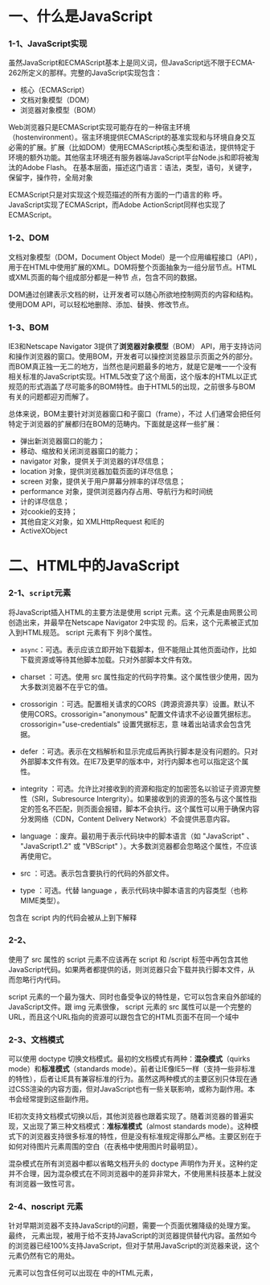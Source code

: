 # 一、什么是JavaScript
### 1-1、JavaScript实现
虽然JavaScript和ECMAScript基本上是同义词，但JavaScript远不限于ECMA-262所定义的那样。完整的JavaScript实现包含：
-  核心（ECMAScript）
-  文档对象模型（DOM）
-  浏览器对象模型（BOM）

Web浏览器只是ECMAScript实现可能存在的一种宿主环境（hostenvironment）。宿主环境提供ECMAScript的基准实现和与环境自身交互必需的扩展。扩展（比如DOM）使用ECMAScript核心类型和语法，提供特定于环境的额外功能。其他宿主环境还有服务器端JavaScript平台Node.js和即将被淘汰的Adobe Flash。
在基本层面，描述这门语言：语法，类型，语句，关键字，保留字，操作符，全局对象

ECMAScript只是对实现这个规范描述的所有方面的一门语言的称
呼。JavaScript实现了ECMAScript，而Adobe ActionScript同样也实现了
ECMAScript。

### 1-2、DOM
文档对象模型（DOM，Document Object Model）是一个应用编程接口（API），用于在HTML中使用扩展的XML。DOM将整个页面抽象为一组分层节点。HTML或XML页面的每个组成部分都是一种节
点，包含不同的数据。

DOM通过创建表示文档的树，让开发者可以随心所欲地控制网页的内容和结构。使用DOM API，可以轻松地删除、添加、替换、修改节点。

### 1-3、BOM
IE3和Netscape Navigator 3提供了**浏览器对象模型**（BOM） API，用于支持访问和操作浏览器的窗口。使用BOM，开发者可以操控浏览器显示页面之外的部分。而BOM真正独一无二的地方，当然也是问题最多的地方，就是它是唯一一个没有相关标准的JavaScript实现。HTML5改变了这个局面，这个版本的HTML以正式规范的形式涵盖了尽可能多的BOM特性。由于HTML5的出现，之前很多与BOM有关的问题都迎刃而解了。

总体来说，BOM主要针对浏览器窗口和子窗口（frame），不过
人们通常会把任何特定于浏览器的扩展都归在BOM的范畴内。下面就是这样一些扩展：

 - 弹出新浏览器窗口的能力；
 - 移动、缩放和关闭浏览器窗口的能力；
 - navigator 对象，提供关于浏览器的详尽信息；
 - location 对象，提供浏览器加载页面的详尽信息；
 - screen 对象，提供关于用户屏幕分辨率的详尽信息；
 - performance 对象，提供浏览器内存占用、导航行为和时间统
 - 计的详尽信息；
 - 对cookie的支持；
 - 其他自定义对象，如 XMLHttpRequest 和IE的
 - ActiveXObject 


# 二、HTML中的JavaScript
### 2-1、`` script ``元素
将JavaScript插入HTML的主要方法是使用  script  元素。这
个元素是由网景公司创造出来，并最早在Netscape Navigator 2中实现
的。后来，这个元素被正式加入到HTML规范。  script  元素有下
列8个属性。

- ``async``：可选。表示应该立即开始下载脚本，但不能阻止其他页面动作，比如下载资源或等待其他脚本加载。只对外部脚本文件有效。
  
 - charset ：可选。使用 src 属性指定的代码字符集。这个属性很少使用，因为大多数浏览器不在乎它的值。

 - crossorigin ：可选。配置相关请求的CORS（跨源资源共享）设置。默认不使用CORS。crossorigin="anonymous" 配置文件请求不必设置凭据标志。 crossorigin="use-credentials" 设置凭据标志，意
味着出站请求会包含凭据。

 - defer ：可选。表示在文档解析和显示完成后再执行脚本是没有问题的。只对外部脚本文件有效。在IE7及更早的版本中，对行内脚本也可以指定这个属性。

 - integrity ：可选。允许比对接收到的资源和指定的加密签名以验证子资源完整性（SRI，Subresource Intergrity）。如果接收到的资源的签名与这个属性指定的签名不匹配，则页面会报错，脚本不会执行。这个属性可以用于确保内容分发网络（CDN，Content Delivery Network）不会提供恶意内容。

 - language ：废弃。最初用于表示代码块中的脚本语言（如 "JavaScript" 、 "JavaScript1.2" 或 "VBScript" ）。大多数浏览器都会忽略这个属性，不应该再使用它。

 - src ：可选。表示包含要执行的代码的外部文件。

 - type ：可选。代替 language ，表示代码块中脚本语言的内容类型（也称MIME类型）。

包含在 script 内的代码会被从上到下解释

### 2-2、
使用了 src 属性的  script  元素不应该再在 script  和  /script  标签中再包含其他JavaScript代码。如果两者都提供的话，则浏览器只会下载并执行脚本文件，从而忽略行内代码。

 script  元素的一个最为强大、同时也备受争议的特性是，它可以包含来自外部域的JavaScript文件。跟  img  元素很像， script  元素的 src 属性可以是一个完整的URL，而且这个URL指向的资源可以跟包含它的HTML页面不在同一个域中


### 2-3、文档模式
可以使用 doctype 切换文档模式。最初的文档模式有两种：**混杂模式**（quirks mode）和**标准模式**（standards mode）。前者让IE像IE5一样（支持一些非标准的特性），后者让IE具有兼容标准的行为。虽然这两种模式的主要区别只体现在通过CSS渲染的内容方面，但对JavaScript也有一些关联影响，或称为副作用。本书会经常提到这些副作用。

IE初次支持文档模式切换以后，其他浏览器也跟着实现了。随着浏览器的普遍实现，又出现了第三种文档模式：**准标准模式**（almost
standards mode）。这种模式下的浏览器支持很多标准的特性，但是没有标准规定得那么严格。主要区别在于如何对待图片元素周围的空白（在表格中使用图片时最明显）。

混杂模式在所有浏览器中都以省略文档开头的 doctype 声明作为开关。这种约定并不合理，因为混杂模式在不同浏览器中的差异非常大，不使用黑科技基本上就没有浏览器一致性可言。


### 2-4、noscript 元素
针对早期浏览器不支持JavaScript的问题，需要一个页面优雅降级的处理方案。最终， <noscript> 元素出现，被用于给不支持JavaScript的浏览器提供替代内容。虽然如今的浏览器已经100%支持JavaScript，但对于禁用JavaScript的浏览器来说，这个元素仍然有它的用处。

<noscript> 元素可以包含任何可以出现在 <body> 中的HTML元素， <script> 除外。在下列两种情况中，浏览器将显示包含在 <noscript> 中的内容：7
1. 浏览器不支持脚本
2. 浏览器对脚本的支持被关闭 


# 三、语法基础
### 3-1、语法基础
首先要知道的是，ECMAScript中一切都区分大小写。无论是变量、函数名还是操作符，都区分大小写。换句话说，变量 test 和变量 Test 是两个不同的变量。类似地， typeof 不能作为函数名，因为它是一个关键字（后面会介绍）。但 Typeof 是一个完全有效的函数名。



### 3-2、标识符

所谓标识符，就是变量、函数、属性或函数参数的名称。标识符可以由一或多个下列字符组成：
 - 第一个字符必须是一个字母、下划线（ _ ）或美元符号（ $ ）；
 - 剩下的其他字符可以是字母、下划线、美元符号或数字。

标识符中的字母可以是扩展ASCII（Extended ASCII）中的字母，也可以是Unicode的字母字符，如À和Æ（但不推荐使用）。

按照惯例，ECMAScript标识符使用驼峰大小写形式，即第一个单词的首字母小写，后面每个单词的首字母大写


### 3-3、严格模式
ECMAScript 5增加了严格模式（strict mode）的概念。严格模式是一种不同的JavaScript解析和执行模型，ECMAScript 3的一些不规范写法在这种模式下会被处理，对于不安全的活动将抛出错误




### 3-4、关键字与保留字
ECMA-262描述了一组保留的关键字，这些关键字有特殊用途，比如表示控制语句的开始和结束，或者执行特定的操作

**ECMA-262第6版规定的所有关键字：**

````
break			  do	      	 in		       	 typeof
case	 		  else	      	 instanceof      var
catch			  export	     new			 void
class			  extends        return			 while
const			  finally	     super			 with
continue	 	  for		     switch			 yield
debugger	 	  function	     this
default			  if		     throw
delete	   		  import try
````


规范中也描述了一组未来的保留字，同样不能用作标识符或属性名。虽然保留字在语言中没有特定用途，但它们是保留给将来做关键字用的

### 3-5、变量
ECMAScript变量是松散类型的，意思是变量可以用于保存任何类型的数据。每个变量只不过是一个用于保存任意值的命名占位符。有3个关键字可以声明变量： var 、 const 和 let 。其中， var 在CMAScript的所有版本中都可以使用，而 const 和 let 只能在ECMAScript 6及更晚的版本中使用



### 3-6、var关键字

1. var声明作用域
关键的问题在于，使用 var 操作符定义的变量会成为包含它的函数的局部变量。比如，使用 var 在一个函数内部定义一个变量，就意味着该变量将在函数退出时被销毁


2. var 声明提升
使用 var 时，下面的代码不会报错。这是因为使用这个关键字声明的变量会自动提升到函数作用域顶部



### 3-7、let 声明
let 跟 var 的作用差不多，但有着非常重要的区别。最明显的区别是， let 声明的范围是块作用域，而 var 声明的范围是函数作用域。

1. 暂时性死区
let 与 var 的另一个重要的区别，就是 let 声明的变量不会在作用域中被提升。

2. 全局声明
与 var 关键字不同，使用 let 在全局作用域中声明的变量不会成为 window 对象的属性（ var 声明的变量则会）

3. 条件声明
在使用 var 声明变量时，由于声明会被提升，JavaScript引擎会自动将多余的声明在作用域顶部合并为一个声明。因为 let 的作用域是块，所以不可能检查前面是否已经使用 let 声明过同名变量，同时也就不可能在没有声明的情况下声明它

4. for 循环中的 let 声明
在 let 出现之前， for 循环定义的迭代变量会渗透到循环体外部

5. const 声明
const 的行为与 let 基本相同，唯一一个重要的区别是用它声明变量时必须同时初始化变量，且尝试修改 const 声明的变量会导致运行时错误。

### 3-8、声明风格及最佳实践
ECMAScript 6增加 let 和 const 从客观上为这门语言更精确地声明作用域和语义提供了更好的支持。行为怪异的 var 所造成的各种问题，已经让JavaScript社区为之苦恼了很多年。随着这两个新关键字的出现，新的有助于提升代码质量的最佳实践也逐渐显现。
1. 不使用 var
有了 let 和 const ，大多数开发者会发现自己不再需要 var了。限制自己只使用 let 和 const 有助于提升代码质量，因为变量有了明确的作用域、声明位置，以及不变的值。
2. const 优先， let 次之
使用 const 声明可以让浏览器运行时强制保持变量不变，也可以让静态代码分析工具提前发现不合法的赋值操作。因此，很多开发者认为应该优先使用 const 来声明变量，只在提前知道未来会有修改时，再使用 let 。这样可以让开发者更有信心地推断某些变量的值永远不会变，同时也能迅速发现因意外赋值导致的非预期行为。

# 四、数据类型
ECMAScript有6种简单数据类型（也称为原始类型）：Undefined 、 Null 、 Boolean 、 Number 、 String 和Symbol 。 Symbol （符号）是ECMAScript 6新增的。还有一种复杂数据类型叫 Object （对象）。 Object 是一种无序名值对的集合。因为在ECMAScript中不能定义自己的数据类型，所有值都可以用上述7种数据类型之一来表示。只有7种数据类型似乎不足以表示全部数据。但ECMAScript的数据类型很灵活，一种数据类型可以当作多种数据类型来使用


### 4-1、typeof 操作符
因为ECMAScript的类型系统是松散的，所以需要一种手段来确定任意变量的数据类型。 typeof 操作符就是为此而生的。对一个值使用 typeof 操作符会返回下列字符串之一：
"undefined" 表示值未定义；
"boolean" 表示值为布尔值；
"string" 表示值为字符串；
"number" 表示值为数值；
"object" 表示值为对象（而不是函数）或 null ；
"function" 表示值为函数；
"symbol" 表示值为符号。



### 4-2、Undefined 类型
Undefined 类型只有一个值，就是特殊值 undefined 。当使用 var 或 let 声明了变量但没有初始化时，就相当于给变量赋予了 undefined 值

即使未初始化的变量会被自动赋予 undefined 值，但我们仍然建议在声明变量的同时进行初始化。这样，当 typeof 返回 "undefined" 时，你就会知道那是因为给定的变量尚未声明，而不是声明了但未初始化。


### 4-3、Null 类型
Null 类型同样只有一个值，即特殊值 null 。逻辑上讲，null 值表示一个空对象指针，这也是给 typeof 传一个 null 会返回 "object" 的原因

在定义将来要保存对象值的变量时，建议使用 null 来初始化，不要使用其他值。这样，只要检查这个变量的值是不是 null 就可以知道这个变量是否在后来被重新赋予了一个对象的引用

用等于操作符（ == ）比较 null 和 undefined 始终返回true 。但要注意，这个操作符会为了比较而转换它的操作数。
即使 null 和 undefined 有关系，它们的用途也是完全不一样的。如前所述，永远不必显式地将变量值设置为 undefined 。但null 不是这样的。任何时候，只要变量要保存对象，而当时又没有那个对象可保存，就要用 null 来填充该变量。这样就可以保持null 是空对象指针的语义，并进一步将其与 undefined 区分开来。
null 是一个假值。因此，如果需要，可以用更简洁的方式检测它。不过要记住，也有很多其他可能的值同样是假值。所以一定要明确自己想检测的就是 null 这个字面值，而不仅仅是假值


### 4-4、Boolean 类型
Boolean （布尔值）类型是ECMAScript中使用最频繁的类型之一，有两个字面值： true 和 false 。这两个布尔值不同于数值，因此 true 不等于1， false 不等于0

注意：布尔值字面量 true 和 false 是区分大小写的，因此True 和 False （及其他大小混写形式）是有效的标识符，但不是布尔值。


### 4-5、Number 类型
ECMAScript中最有意思的数据类型或许就是 Number 了。Number 类型使用IEEE 754格式表示整数和浮点值（在某些语言中也叫双精度值）。不同的数值类型相应地也有不同的数值字面量格式

1. 浮点值
要定义浮点值，数值中必须包含小数点，而且小数点后面必须至
少有一个数字。虽然小数点前面不是必须有整数，但推荐加上。

2. 值的范围
由于内存的限制，ECMAScript并不支持表示这个世界上的所有数值。ECMAScript可以表示的最小数值保存在Number.MIN_VALUE 中，这个值在多数浏览器中是5e-324；可以表示的最大数值保存在 Number.MAX_VALUE 中，这个值在多数浏览器中是1.797 693 134 862 315 7e+308。如果某个计算得到的数值结果超出了JavaScript可以表示的范围，那么这个数值会被自动转换为一个特殊的 Infinity （无穷）值。任何无法表示的负数以 -Infinity （负无穷大）表示，任何无法表示的正数以 Infinity （正无穷大）表示。如果计算返回正 Infinity 或负 Infinity ，则该值将不能再进一步用于任何计算。这是因为 Infinity 没有可用于计算的数值表示形式。要确定一个值是不是有限大（即介于JavaScript能表示的最小值和最大值之间），可以使用 isFinite() 函数


3. NaN
有一个特殊的数值叫 NaN ，意思是“不是数值”（Not a Number），用于表示本来要返回数值的操作失败了（而不是抛出错误）。比如，用0除任意数值在其他语言中通常都会导致错误，从而中止代码执行。但在ECMAScript中，0、+0或-0相除会返回NaN

4. 数值转换
有3个函数可以将非数值转换为数值： Number() 、parseInt() 和 parseFloat() 。 Number() 是转型函数，可用于任何数据类型。后两个函数主要用于将字符串转换为数值。对于同样的参数，这3个函数执行的操作也不同。
### 4-6、 NaN
有一个特殊的数值叫 NaN ，意思是“不是数值”（Not aNumber），用于表示本来要返回数值的操作失败了（而不是抛出错误）。
### 4-7、数值转换
有3个函数可以将非数值转换为数值： Number() 、 parseInt() 和 parseFloat() 。 Number() 是转型函数，可用于任何数据类型。后两个函数主要用于将字符串转换为数值。对于同样的参数，这3个函数执行的操作也不同。Number() 函数基于如下规则执行转换。布尔值， true 转换为1， false 转换为0。
数值，直接返回。null ，返回0。 undefined ，返回 NaN 。
### 4-8、String 类型 
String （字符串）数据类型表示零或多个16位Unicode字符序列。字符串可以使用双引号（"）、单引号（'）或反引号（`）标示，





# 五、操作符
ECMA-262描述了一组可用于操作数据值的操作符，包括数学操作符（如加、减）、位操作符、关系操作符和相等操作符等。ECMAScript中的操作符是独特的，因为它们可用于各种值，包括字符串、数值、布尔值，甚至还有对象。在应用给对象时，操作符通常会调用 valueOf() 和 / 或 toString() 方法来取得可以计算的值。3.5.1 一元操作符只操作一个值的操作符叫一元操作符（unary operator）。一元操作符是ECMAScript中最简单的操作符。

1. 递增 / 递减操作符
递增和递减操作符直接照搬自C语言，但有两个版本：前缀版和后缀版。顾名思义，前缀版就是位于要操作的变量前头，后缀版就是位于要操作的变量后头。前缀递增操作符会给数值加1，把两个加号（ ++ ）放到变量前头即可

2.一元加和减
一元加和减操作符对大多数开发者来说并不陌生，它们在ECMAScript中跟在高中数学中的用途一样。一元加由一个加号（ + ）表示，放在变量前头，对数值没有任何影响


# 六、语句
ECMA-262描述了一些语句（也称为流控制语句），而ECMAScript中的大部分语法都体现在语句中。语句通常使用一或多个关键字完成既定的任务。语句可以简单，也可以复杂。简单的如告诉函数退出，复杂的如列出一堆要重复执行的指令。

### 6-1、do-while 语句
do-while 语句是一种后测试循环语句，即循环体中的代码执
行后才会对退出条件进行求值。换句话说，循环体内的代码至少执行
一次

### 6-2、while 语句
while 语句是一种先测试循环语句，即先检测退出条件，再执行循环体内的代码。因此， while 循环体内的代码有可能不会执行




# 七、函数
函数对任何语言来说都是核心组件，因为它们可以封装语句，然后在任何地方、任何时间执行。ECMAScript中的函数使用function 关键字声明，后跟一组参数，然后是函数体。

ECMAScript中的函数不需要指定是否返回值。任何函数在任何时间都可以使用 return 语句来返回函数的值，用法是后跟要返回的值

函数 sum() 会将两个值相加并返回结果。注意，除了 return语句之外没有任何特殊声明表明该函数有返回值

严格模式对函数也有一些限制：
函数不能以 eval 或 arguments 作为名称；
函数的参数不能叫 eval 或 arguments ；
两个函数的参数不能叫同一个名称。